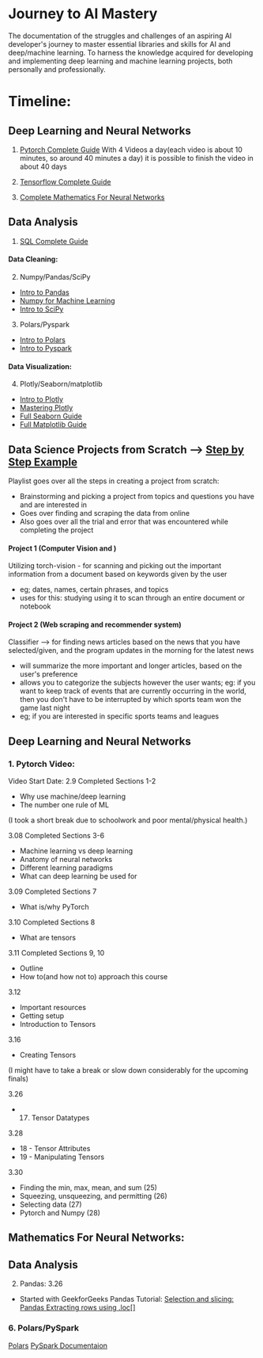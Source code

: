 # Journey to AI Mastery
The documentation of the struggles and challenges of an aspiring AI developer's journey to master essential libraries and skills for AI and deep/machine learning. To harness the knowledge acquired for developing and implementing deep learning and machine learning projects, both personally and professionally.  

# Timeline:
## Deep Learning and Neural Networks
1. [Pytorch Complete Guide](https://www.youtube.com/watch?v=Z_ikDlimN6A&t=2364s&pp=ygUHcHl0b3JjaA%3D%3D)
With 4 Videos a day(each video is about 10 minutes, so around 40 minutes a day) it is possible to finish the video in about 40 days

2. [Tensorflow Complete Guide](https://www.youtube.com/watch?v=tpCFfeUEGs8)

3. [Complete Mathematics For Neural Networks](https://www.youtube.com/watch?v=Ixl3nykKG9M&t=1s&pp=ygUhY29tcGxldGUgbWF0aCBmb3IgbmV1cmFsIG5ldHdvcmtz)

## Data Analysis
1. [SQL Complete Guide](https://www.youtube.com/watch?v=HXV3zeQKqGY)

#### Data Cleaning:
2. Numpy/Pandas/SciPy
- [Intro to Pandas](https://www.youtube.com/playlist?list=PLUaB-1hjhk8GZOuylZqLz-Qt9RIdZZMBE)
- [Numpy for Machine Learning](https://www.youtube.com/playlist?list=PLCC34OHNcOtpalASMlX2HHdsLNipyyhbK)
- [Intro to SciPy](https://www.youtube.com/playlist?list=PL1A5nGiCuuctkzARw3rfKIKUJEmby3X14)
3. Polars/Pyspark
- [Intro to Polars](https://www.youtube.com/playlist?list=PLo9Vi5B84_dfAuwJqNYG4XhZMrGTF3sBx)
- [Intro to Pyspark](https://www.youtube.com/watch?v=_C8kWso4ne4&pp=ygUZY29tcGxldGUgZ3VpZGUgdG8gcHlzcGFyaw%3D%3D)

#### Data Visualization:
4. Plotly/Seaborn/matplotlib
- [Intro to Plotly](https://www.youtube.com/playlist?list=PLBSCvBlTOLa8rf2kGkP_Bx5xXqT-er4Yq)
- [Mastering Plotly](https://www.youtube.com/watch?v=GGL6U0k8WYA&pp=ygUYY29tcGxldGUgZ3VpZGUgdG8gcGxvdGx5)
- [Full Seaborn Guide](https://www.youtube.com/playlist?list=PL4GjoPPG4VqOAwSNw2I-PXUcjw1frHmW2)
- [Full Matplotlib Guide](https://www.youtube.com/watch?v=OZOOLe2imFo&pp=ygUcY29tcGxldGUgZ3VpZGUgdG8gbWF0cGxvdGxpYg%3D%3D)

## Data Science Projects from Scratch --> [Step by Step Example](https://www.youtube.com/playlist?list=PL2zq7klxX5ASFejJj80ob9ZAnBHdz5O1t)
Playlist goes over all the steps in creating a project from scratch:
- Brainstorming and picking a project from topics and questions you have and are interested in
- Goes over finding and scraping the data from online
- Also goes over all the trial and error that was encountered while completing the project

#### Project 1 (Computer Vision and )
Utilizing torch-vision - for scanning and picking out the important information from a document based on keywords given by the user
- eg; dates, names, certain phrases, and topics
- uses for this: studying using it to scan through an entire document or notebook

#### Project 2 (Web scraping and recommender system)
Classifier --> for finding news articles based on the news that you have selected/given, and the program updates in the morning for the latest news
- will summarize the more important and longer articles, based on the user's preference 
- allows you to categorize the subjects however the user wants; eg: if you want to keep track of events that are currently occurring in the world, then you don't have to be interrupted by which sports team won the game last night
- eg; if you are interested in specific sports teams and leagues


## Deep Learning and Neural Networks
### 1. Pytorch Video:

Video Start Date: 2.9
Completed Sections 1-2
- Why use machine/deep learning
- The number one rule of ML

(I took a short break due to schoolwork and poor mental/physical health.)

3.08
Completed Sections 3-6
- Machine learning vs deep learning
- Anatomy of neural networks
- Different learning paradigms
- What can deep learning be used for

3.09
Completed Sections 7
- What is/why PyTorch

3.10
Completed Sections 8
- What are tensors

3.11
Completed Sections 9, 10
- Outline
- How to(and how not to) approach this course

3.12
- Important resources
- Getting setup
- Introduction to Tensors

3.16
- Creating Tensors


(I might have to take a break or slow down considerably for the upcoming finals)

3.26
- 17. Tensor Datatypes

3.28
- 18 - Tensor Attributes
- 19 - Manipulating Tensors
 
3.30
- Finding the min, max, mean, and sum (25)
- Squeezing, unsqueezing, and permitting (26)
- Selecting data (27)
- Pytorch and Numpy (28)


## Mathematics For Neural Networks:



## Data Analysis 
2. Pandas:
3.26
- Started with GeekforGeeks Pandas Tutorial: [Selection and slicing: Pandas Extracting rows using .loc[]](https://www.geeksforgeeks.org/python-pandas-extracting-rows-using-loc/?ref=next_article)


### 6. Polars/PySpark
[Polars](https://realpython.com/polars-python/)
[PySpark Documentaion](https://domino.ai/data-science-dictionary/pyspark)

















